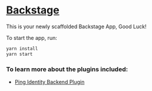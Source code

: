 # [Backstage](https://backstage.io)

This is your newly scaffolded Backstage App, Good Luck!

To start the app, run:

```sh
yarn install
yarn start
```

### To learn more about the plugins included:

- [Ping Identity Backend Plugin](./plugins/catalog-backend-module-pingidentity/README.md)
